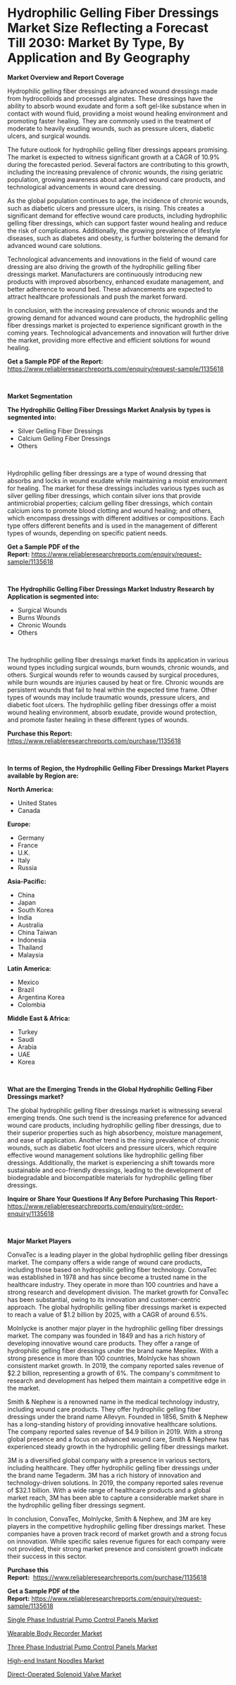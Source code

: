 <p><h1>Hydrophilic Gelling Fiber Dressings Market Size Reflecting a Forecast Till 2030: Market By Type, By Application and By Geography</h1></p><p><strong>Market Overview and Report Coverage</strong></p>
<p><p>Hydrophilic gelling fiber dressings are advanced wound dressings made from hydrocolloids and processed alginates. These dressings have the ability to absorb wound exudate and form a soft gel-like substance when in contact with wound fluid, providing a moist wound healing environment and promoting faster healing. They are commonly used in the treatment of moderate to heavily exuding wounds, such as pressure ulcers, diabetic ulcers, and surgical wounds.</p><p>The future outlook for hydrophilic gelling fiber dressings appears promising. The market is expected to witness significant growth at a CAGR of 10.9% during the forecasted period. Several factors are contributing to this growth, including the increasing prevalence of chronic wounds, the rising geriatric population, growing awareness about advanced wound care products, and technological advancements in wound care dressing. </p><p>As the global population continues to age, the incidence of chronic wounds, such as diabetic ulcers and pressure ulcers, is rising. This creates a significant demand for effective wound care products, including hydrophilic gelling fiber dressings, which can support faster wound healing and reduce the risk of complications. Additionally, the growing prevalence of lifestyle diseases, such as diabetes and obesity, is further bolstering the demand for advanced wound care solutions.</p><p>Technological advancements and innovations in the field of wound care dressing are also driving the growth of the hydrophilic gelling fiber dressings market. Manufacturers are continuously introducing new products with improved absorbency, enhanced exudate management, and better adherence to wound bed. These advancements are expected to attract healthcare professionals and push the market forward.</p><p>In conclusion, with the increasing prevalence of chronic wounds and the growing demand for advanced wound care products, the hydrophilic gelling fiber dressings market is projected to experience significant growth in the coming years. Technological advancements and innovation will further drive the market, providing more effective and efficient solutions for wound healing.</p></p>
<p><strong>Get a Sample PDF of the Report:</strong> <a href="https://www.reliableresearchreports.com/enquiry/request-sample/1135618">https://www.reliableresearchreports.com/enquiry/request-sample/1135618</a></p>
<p>&nbsp;</p>
<p><strong>Market Segmentation</strong></p>
<p><strong>The Hydrophilic Gelling Fiber Dressings Market Analysis by types is segmented into:</strong></p>
<p><ul><li>Silver Gelling Fiber Dressings</li><li>Calcium Gelling Fiber Dressings</li><li>Others</li></ul></p>
<p>&nbsp;</p>
<p><p>Hydrophilic gelling fiber dressings are a type of wound dressing that absorbs and locks in wound exudate while maintaining a moist environment for healing. The market for these dressings includes various types such as silver gelling fiber dressings, which contain silver ions that provide antimicrobial properties; calcium gelling fiber dressings, which contain calcium ions to promote blood clotting and wound healing; and others, which encompass dressings with different additives or compositions. Each type offers different benefits and is used in the management of different types of wounds, depending on specific patient needs.</p></p>
<p><strong>Get a Sample PDF of the Report:</strong>&nbsp;<a href="https://www.reliableresearchreports.com/enquiry/request-sample/1135618">https://www.reliableresearchreports.com/enquiry/request-sample/1135618</a></p>
<p>&nbsp;</p>
<p><strong>The Hydrophilic Gelling Fiber Dressings Market Industry Research by Application is segmented into:</strong></p>
<p><ul><li>Surgical Wounds</li><li>Burns Wounds</li><li>Chronic Wounds</li><li>Others</li></ul></p>
<p>&nbsp;</p>
<p><p>The hydrophilic gelling fiber dressings market finds its application in various wound types including surgical wounds, burn wounds, chronic wounds, and others. Surgical wounds refer to wounds caused by surgical procedures, while burn wounds are injuries caused by heat or fire. Chronic wounds are persistent wounds that fail to heal within the expected time frame. Other types of wounds may include traumatic wounds, pressure ulcers, and diabetic foot ulcers. The hydrophilic gelling fiber dressings offer a moist wound healing environment, absorb exudate, provide wound protection, and promote faster healing in these different types of wounds.</p></p>
<p><strong>Purchase this Report:</strong>&nbsp; <a href="https://www.reliableresearchreports.com/purchase/1135618">https://www.reliableresearchreports.com/purchase/1135618</a></p>
<p>&nbsp;</p>
<p><strong>In terms of Region, the Hydrophilic Gelling Fiber Dressings Market Players available by Region are:</strong></p>
<p>
    <p> <strong> North America: </strong>
        <ul>
            <li>United States</li>
            <li>Canada</li>
        </ul>
        </p> 
    <p> <strong> Europe: </strong>
        <ul>
            <li>Germany</li>
            <li>France</li>
            <li>U.K.</li>
            <li>Italy</li>
            <li>Russia</li>
        </ul>
        </p> 
    <p> <strong> Asia-Pacific: </strong>
        <ul>
            <li>China</li>
            <li>Japan</li>
            <li>South Korea</li>
            <li>India</li>
            <li>Australia</li>
            <li>China Taiwan</li>
            <li>Indonesia</li>
            <li>Thailand</li>
            <li>Malaysia</li>
        </ul>
        </p> 
    <p> <strong> Latin America: </strong>
        <ul>
            <li>Mexico</li>
            <li>Brazil</li>
            <li>Argentina Korea</li>
            <li>Colombia</li>
        </ul>
        </p> 
    <p> <strong> Middle East & Africa: </strong>
        <ul>
            <li>Turkey</li>
            <li>Saudi</li>
            <li>Arabia</li>
            <li>UAE</li>
            <li>Korea</li>
        </ul>
    </p>
    </p>
<p>&nbsp;</p>
<p><strong>What are the Emerging Trends in the Global Hydrophilic Gelling Fiber Dressings market?</strong></p>
<p><p>The global hydrophilic gelling fiber dressings market is witnessing several emerging trends. One such trend is the increasing preference for advanced wound care products, including hydrophilic gelling fiber dressings, due to their superior properties such as high absorbency, moisture management, and ease of application. Another trend is the rising prevalence of chronic wounds, such as diabetic foot ulcers and pressure ulcers, which require effective wound management solutions like hydrophilic gelling fiber dressings. Additionally, the market is experiencing a shift towards more sustainable and eco-friendly dressings, leading to the development of biodegradable and biocompatible materials for hydrophilic gelling fiber dressings.</p></p>
<p><strong>Inquire or Share Your Questions If Any Before Purchasing This Report</strong>- <a href="https://www.reliableresearchreports.com/enquiry/pre-order-enquiry/1135618">https://www.reliableresearchreports.com/enquiry/pre-order-enquiry/1135618</a></p>
<p>&nbsp;</p>
<p><strong>Major Market Players</strong></p>
<p><p>ConvaTec is a leading player in the global hydrophilic gelling fiber dressings market. The company offers a wide range of wound care products, including those based on hydrophilic gelling fiber technology. ConvaTec was established in 1978 and has since become a trusted name in the healthcare industry. They operate in more than 100 countries and have a strong research and development division. The market growth for ConvaTec has been substantial, owing to its innovation and customer-centric approach. The global hydrophilic gelling fiber dressings market is expected to reach a value of $1.2 billion by 2025, with a CAGR of around 6.5%.</p><p>Molnlycke is another major player in the hydrophilic gelling fiber dressings market. The company was founded in 1849 and has a rich history of developing innovative wound care products. They offer a range of hydrophilic gelling fiber dressings under the brand name Mepilex. With a strong presence in more than 100 countries, Molnlycke has shown consistent market growth. In 2019, the company reported sales revenue of $2.2 billion, representing a growth of 6%. The company's commitment to research and development has helped them maintain a competitive edge in the market.</p><p>Smith & Nephew is a renowned name in the medical technology industry, including wound care products. They offer hydrophilic gelling fiber dressings under the brand name Allevyn. Founded in 1856, Smith & Nephew has a long-standing history of providing innovative healthcare solutions. The company reported sales revenue of $4.9 billion in 2019. With a strong global presence and a focus on advanced wound care, Smith & Nephew has experienced steady growth in the hydrophilic gelling fiber dressings market.</p><p>3M is a diversified global company with a presence in various sectors, including healthcare. They offer hydrophilic gelling fiber dressings under the brand name Tegaderm. 3M has a rich history of innovation and technology-driven solutions. In 2019, the company reported sales revenue of $32.1 billion. With a wide range of healthcare products and a global market reach, 3M has been able to capture a considerable market share in the hydrophilic gelling fiber dressings segment.</p><p>In conclusion, ConvaTec, Molnlycke, Smith & Nephew, and 3M are key players in the competitive hydrophilic gelling fiber dressings market. These companies have a proven track record of market growth and a strong focus on innovation. While specific sales revenue figures for each company were not provided, their strong market presence and consistent growth indicate their success in this sector.</p></p>
<p><strong>Purchase this Report:</strong>&nbsp;&nbsp;<a href="https://www.reliableresearchreports.com/purchase/1135618">https://www.reliableresearchreports.com/purchase/1135618</a></p>
<p></p>
<p><strong>Get a Sample PDF of the Report:</strong>&nbsp;<a href="https://www.reliableresearchreports.com/enquiry/request-sample/1135618">https://www.reliableresearchreports.com/enquiry/request-sample/1135618</a></p>
<p><p><a href="https://www.linkedin.com/pulse/single-phase-industrial-pump-control-panels-market-size/">Single Phase Industrial Pump Control Panels Market</a></p><p><a href="https://github.com/zebdakicsin/Market-Research-Report-List-1/blob/main/wearable-body-recorder-market.md">Wearable Body Recorder Market</a></p><p><a href="https://www.linkedin.com/pulse/three-phase-industrial-pump-control-panels-market-research/">Three Phase Industrial Pump Control Panels Market</a></p><p><a href="https://medium.com/@darianswift1922/high-end-instant-noodles-market-trends-forecast-and-competitive-analysis-to-2030-c3ffe2558ed7">High-end Instant Noodles Market</a></p><p><a href="https://medium.com/@myrtleebert1913/direct-operated-solenoid-valve-market-analysis-and-sze-forecasted-for-period-from-2023-to-2030-da4d6ea97627">Direct-Operated Solenoid Valve Market</a></p></p>